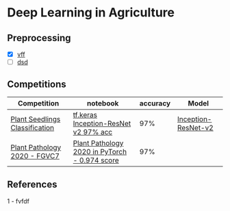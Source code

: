 # Deep Learning in Agriculture

## Preprocessing 
- [x] [vff](dfdf)
- [ ] [dsd](dedede)

## Competitions

  Competition |notebook  | accuracy | Model 
--- | --- | --- | ---
[Plant Seedlings Classification](https://www.kaggle.com/c/plant-seedlings-classification)  | [tf.keras Inception-ResNet v2 97% acc](https://www.kaggle.com/aithammadiabdellatif/tf-keras-inception-resnet-v2-97-acc/edit) | 97% | [Inception-ResNet-v2](https://paperswithcode.com/method/inception-resnet-v2)
[Plant Pathology 2020 - FGVC7](https://www.kaggle.com/c/plant-pathology-2020-fgvc7/)  | [Plant Pathology 2020 in PyTorch - 0.974 score](https://www.kaggle.com/blurrymood/plant-pathology-2020-in-pytorch-0-974-score) | 97% | [ ]( )






## References

1 - fvfdf
